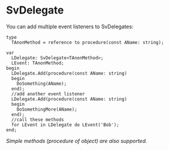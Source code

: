 # SvDelegate #
You can add multiple event listeners to SvDelegates:
```
type
  TAnonMethod = reference to procedure(const AName: string);

var
  LDelegate: SvDelegate<TAnonMethod>;
  LEvent: TAnonMethod;
begin
  LDelegate.Add(procedure(const AName: string)
  begin
    DoSomething(AName);
  end);
  //add another event listener
  LDelegate.Add(procedure(const AName: string)
  begin
    DoSomethingMore(AName);
  end);
  //call these methods
  for LEvent in LDelegate do LEvent('Bob');
end;
```

_Simple methods (procedure of object) are also supported._